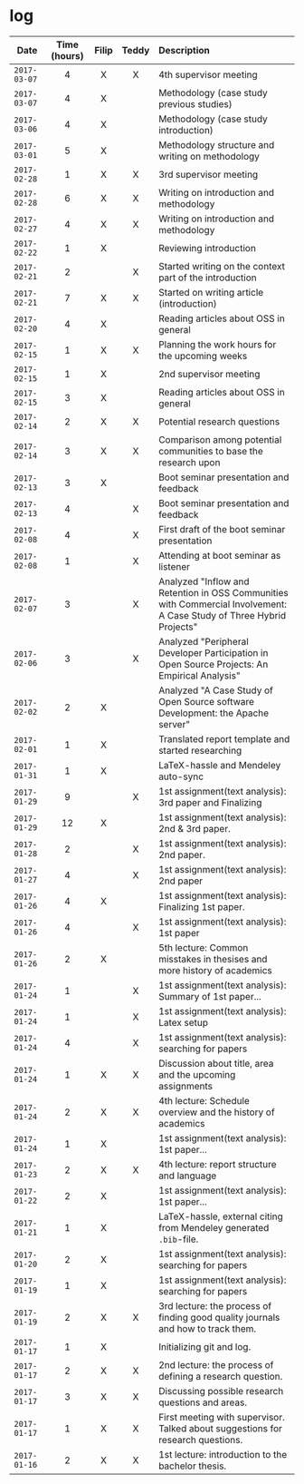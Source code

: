 # log

| Date | Time (hours) | Filip | Teddy | Description |
| ---- |:------------:|:-----:|:-----:|:----------- |
|`2017-03-07`|4|X|X|4th supervisor meeting|
|`2017-03-07`|4|X||Methodology (case study previous studies)|
|`2017-03-06`|4|X||Methodology (case study introduction)|
|`2017-03-01`|5|X||Methodology structure and writing on methodology|
|`2017-02-28`|1|X|X|3rd supervisor meeting|
|`2017-02-28`|6|X|X|Writing on introduction and methodology|
|`2017-02-27`|4|X|X|Writing on introduction and methodology|
|`2017-02-22`|1|X||Reviewing introduction|
|`2017-02-21`|2||X|Started writing on the context part of the introduction|
|`2017-02-21`|7|X|X|Started on writing article (introduction)|
|`2017-02-20`|4|X||Reading articles about OSS in general|
|`2017-02-15`|1|X|X|Planning the work hours for the upcoming weeks|
|`2017-02-15`|1|X||2nd supervisor meeting|
|`2017-02-15`|3|X||Reading articles about OSS in general|
|`2017-02-14`|2|X|X|Potential research questions|
|`2017-02-14`|3|X|X|Comparison among potential communities to base the research upon|
|`2017-02-13`|3|X||Boot seminar presentation and feedback|
|`2017-02-13`|4||X|Boot seminar presentation and feedback|
|`2017-02-08`|4||X|First draft of the boot seminar presentation|
|`2017-02-08`|1||X|Attending at boot seminar as listener|
|`2017-02-07`|3||X|Analyzed "Inflow and Retention in OSS Communities with Commercial Involvement: A Case Study of Three Hybrid Projects"|
|`2017-02-06`|3||X|Analyzed "Peripheral Developer Participation in Open Source Projects: An Empirical Analysis"|
|`2017-02-02`|2|X||Analyzed "A Case Study of Open Source software Development: the Apache server"|
|`2017-02-01`|1|X||Translated report template and started researching|
|`2017-01-31`|1|X||LaTeX-hassle and Mendeley auto-sync|
|`2017-01-29`|9||X|1st assignment(text analysis): 3rd paper and Finalizing|
|`2017-01-29`|12|X||1st assignment(text analysis): 2nd & 3rd paper.|
|`2017-01-28`|2||X|1st assignment(text analysis): 2nd paper.|
|`2017-01-27`|4||X|1st assignment(text analysis): 2nd paper|
|`2017-01-26`|4|X||1st assignment(text analysis): Finalizing 1st paper.|
|`2017-01-26`|4||X|1st assignment(text analysis): 1st paper|
|`2017-01-26`|2|X||5th lecture: Common misstakes in thesises and more history of academics|
|`2017-01-24`|1||X|1st assignment(text analysis): Summary of 1st paper...|
|`2017-01-24`|1||X|1st assignment(text analysis): Latex setup|
|`2017-01-24`|4||X|1st assignment(text analysis): searching for papers|
|`2017-01-24`|1|X|X|Discussion about title, area and the upcoming assignments|
|`2017-01-24`|2|X|X|4th lecture: Schedule overview and the history of academics|
|`2017-01-24`|1|X||1st assignment(text analysis): 1st paper...|
|`2017-01-23`|2|X|X|4th lecture: report structure and language|
|`2017-01-22`|2|X||1st assignment(text analysis): 1st paper...|
|`2017-01-21`|1|X||LaTeX-hassle, external citing from Mendeley generated `.bib`-file.|
|`2017-01-20`|2|X||1st assignment(text analysis): searching for papers|
|`2017-01-19`|1|X||1st assignment(text analysis): searching for papers|
|`2017-01-19`|2|X|X|3rd lecture: the process of finding good quality journals and how to track them.|
|`2017-01-17`|1|X||Initializing git and log.|
|`2017-01-17`|2|X|X|2nd lecture: the process of defining a research question.|
|`2017-01-17`|3|X|X|Discussing possible research questions and areas.|
|`2017-01-17`|1|X|X|First meeting with supervisor. Talked about suggestions for research questions.|
|`2017-01-16`|2|X|X|1st lecture: introduction to the bachelor thesis.|
